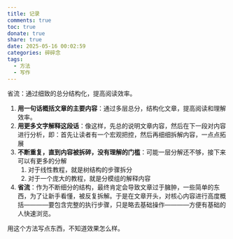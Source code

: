 ```yaml
---
title: 记录
comments: true
toc: true
donate: true
share: true
date: 2025-05-16 00:02:59
categories: 碎碎念
tags:
  - 方法
  - 写作
---
```


省流：通过细致的总分结构化，提高阅读效率。

1. **用一句话概括文章的主要内容**：通过多层总分，结构化文章，提高阅读和理解效率。
2. **用更多文字解释这段话**：像这样，先总的说明文章内容，然后在下一段对内容进行分析，即：首先让读者有一个宏观把控，然后再细细拆解内容，一点点拓展
3. **不断重复，直到内容被拆碎，没有理解的门槛**：可能一层分解还不够，接下来可以有更多的分解
   1. 对于线性教程，就是树结构的步骤拆分
   2. 对于一个庞大的教程，就是分模组的解释内容
4. **省流**：作为不断细分的结构，最终肯定会导致文章过于臃肿，一些简单的东西，为了让新手看懂，被反复拆解。于是在文章开头，对核心内容进行高度概括————要包含完整的执行步骤，只是略去基础操作————方便有基础的人快速浏览。

用这个方法写点东西，不知道效果怎么样。